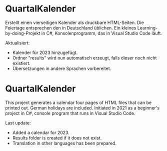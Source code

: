 # QuartalKalender
Erstellt einen vierseitigen Kalender als druckbare HTML-Seiten. 
Die Feiertage entsprechen den in Deutschland üblichen.
Ein kleines Learning-by-doing-Projekt in C#, Konsolenprogramm, das in Visual Studio Code läuft.

Aktualisiert:
* Kalender für 2023 hinzugefügt.
* Ordner "results" wird nun automatisch erzeugt, falls dieser noch nicht existiert.
* Übersetzungen in andere Sprachen vorbereitet.

# QuartalKalender
This project generates a calendar four pages of HTML files that can be printed out.
German holidays are included.
Initiated in 2021 as a beginner's project in C#, console program that runs in Visual Studio Code.

Last update:
* Added a calendar for 2023.
* Results folder is created if it does not exist.
* Translation in other languages has been prepared.
